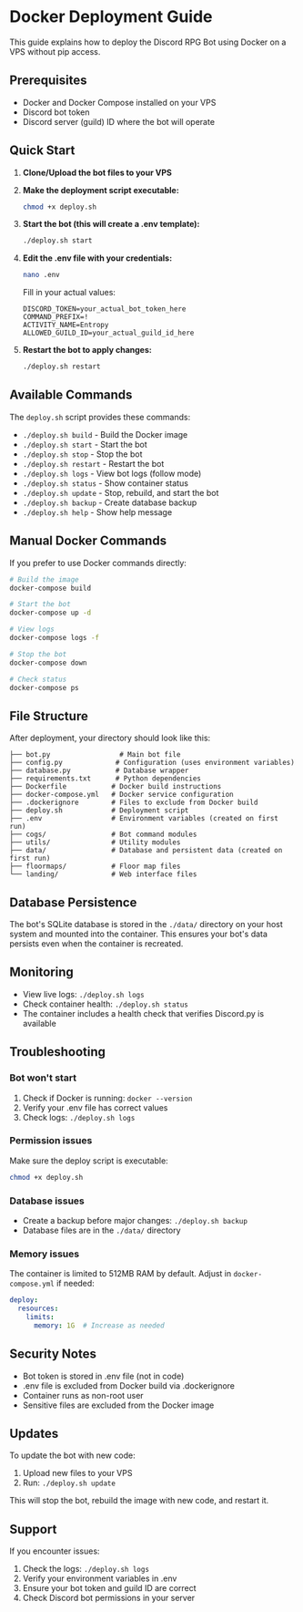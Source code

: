 # Docker Deployment Guide

This guide explains how to deploy the Discord RPG Bot using Docker on a VPS without pip access.

## Prerequisites

- Docker and Docker Compose installed on your VPS
- Discord bot token
- Discord server (guild) ID where the bot will operate

## Quick Start

1. **Clone/Upload the bot files to your VPS**

2. **Make the deployment script executable:**
   ```bash
   chmod +x deploy.sh
   ```

3. **Start the bot (this will create a .env template):**
   ```bash
   ./deploy.sh start
   ```

4. **Edit the .env file with your credentials:**
   ```bash
   nano .env
   ```
   
   Fill in your actual values:
   ```env
   DISCORD_TOKEN=your_actual_bot_token_here
   COMMAND_PREFIX=!
   ACTIVITY_NAME=Entropy
   ALLOWED_GUILD_ID=your_actual_guild_id_here
   ```

5. **Restart the bot to apply changes:**
   ```bash
   ./deploy.sh restart
   ```

## Available Commands

The `deploy.sh` script provides these commands:

- `./deploy.sh build` - Build the Docker image
- `./deploy.sh start` - Start the bot
- `./deploy.sh stop` - Stop the bot  
- `./deploy.sh restart` - Restart the bot
- `./deploy.sh logs` - View bot logs (follow mode)
- `./deploy.sh status` - Show container status
- `./deploy.sh update` - Stop, rebuild, and start the bot
- `./deploy.sh backup` - Create database backup
- `./deploy.sh help` - Show help message

## Manual Docker Commands

If you prefer to use Docker commands directly:

```bash
# Build the image
docker-compose build

# Start the bot
docker-compose up -d

# View logs
docker-compose logs -f

# Stop the bot
docker-compose down

# Check status
docker-compose ps
```

## File Structure

After deployment, your directory should look like this:

```
├── bot.py                 # Main bot file
├── config.py             # Configuration (uses environment variables)
├── database.py           # Database wrapper
├── requirements.txt      # Python dependencies
├── Dockerfile           # Docker build instructions
├── docker-compose.yml   # Docker service configuration
├── .dockerignore        # Files to exclude from Docker build
├── deploy.sh            # Deployment script
├── .env                 # Environment variables (created on first run)
├── cogs/                # Bot command modules
├── utils/               # Utility modules
├── data/                # Database and persistent data (created on first run)
├── floormaps/           # Floor map files
└── landing/             # Web interface files
```

## Database Persistence

The bot's SQLite database is stored in the `./data/` directory on your host system and mounted into the container. This ensures your bot's data persists even when the container is recreated.

## Monitoring

- View live logs: `./deploy.sh logs`
- Check container health: `./deploy.sh status`
- The container includes a health check that verifies Discord.py is available

## Troubleshooting

### Bot won't start
1. Check if Docker is running: `docker --version`
2. Verify your .env file has correct values
3. Check logs: `./deploy.sh logs`

### Permission issues
Make sure the deploy script is executable:
```bash
chmod +x deploy.sh
```

### Database issues
- Create a backup before major changes: `./deploy.sh backup`
- Database files are in the `./data/` directory

### Memory issues
The container is limited to 512MB RAM by default. Adjust in `docker-compose.yml` if needed:
```yaml
deploy:
  resources:
    limits:
      memory: 1G  # Increase as needed
```

## Security Notes

- Bot token is stored in .env file (not in code)
- .env file is excluded from Docker build via .dockerignore
- Container runs as non-root user
- Sensitive files are excluded from the Docker image

## Updates

To update the bot with new code:
1. Upload new files to your VPS
2. Run: `./deploy.sh update`

This will stop the bot, rebuild the image with new code, and restart it.

## Support

If you encounter issues:
1. Check the logs: `./deploy.sh logs`
2. Verify your environment variables in .env
3. Ensure your bot token and guild ID are correct
4. Check Discord bot permissions in your server